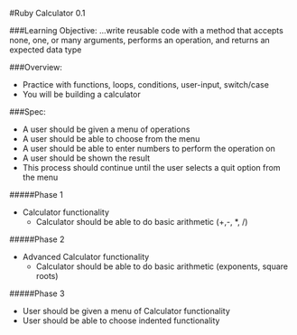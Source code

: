 #Ruby Calculator 0.1

###Learning Objective: ...write reusable code with a method that accepts none, one, or many arguments, performs an operation, and returns an expected data type

###Overview:
* Practice with functions, loops, conditions, user-input, switch/case
* You will be building a calculator

###Spec:
* A user should be given a menu of operations
* A user should be able to choose from the menu
* A user should be able to enter numbers to perform the operation on
* A user should be shown the result
* This process should continue until the user selects a quit option from the menu

#####Phase 1
* Calculator functionality
	* Calculator should be able to do basic arithmetic (+,-, *, /)

#####Phase 2
* Advanced Calculator functionality
	* Calculator should be able to do basic arithmetic (exponents, square roots)

#####Phase 3
* User should be given a menu of Calculator functionality
* User should be able to choose indented functionality


